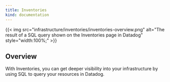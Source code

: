 ```yaml
---
title: Inventories
kind: documentation
---
```


{{< img src="infrastructure/inventories/inventories-overview.png" alt="The result of a SQL query shown on the Inventories page in Datadog" style="width:100%;" >}}

## Overview

With Inventories, you can get deeper visibility into your infrastructure by using SQL to query your resources in Datadog.